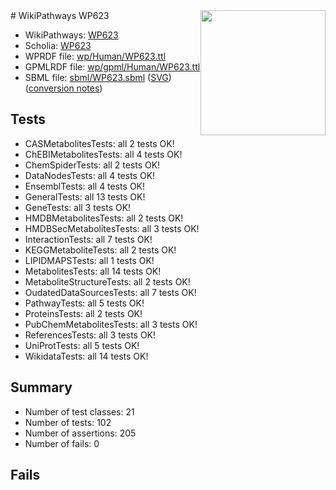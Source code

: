 <img style="float: right; width: 200px" src="../logo.png" />
# WikiPathways WP623

* WikiPathways: [WP623](https://identifiers.org/wikipathways:WP623)
* Scholia: [WP623](https://scholia.toolforge.org/wikipathways/WP623)
* WPRDF file: [wp/Human/WP623.ttl](../wp/Human/WP623.ttl)
* GPMLRDF file: [wp/gpml/Human/WP623.ttl](../wp/gpml/Human/WP623.ttl)
* SBML file: [sbml/WP623.sbml](../sbml/WP623.sbml) ([SVG](../sbml/WP623.svg)) ([conversion notes](../sbml/WP623.txt))

## Tests
* CASMetabolitesTests: all 2 tests OK!
* ChEBIMetabolitesTests: all 4 tests OK!
* ChemSpiderTests: all 2 tests OK!
* DataNodesTests: all 4 tests OK!
* EnsemblTests: all 4 tests OK!
* GeneralTests: all 13 tests OK!
* GeneTests: all 3 tests OK!
* HMDBMetabolitesTests: all 2 tests OK!
* HMDBSecMetabolitesTests: all 3 tests OK!
* InteractionTests: all 7 tests OK!
* KEGGMetaboliteTests: all 2 tests OK!
* LIPIDMAPSTests: all 1 tests OK!
* MetabolitesTests: all 14 tests OK!
* MetaboliteStructureTests: all 2 tests OK!
* OudatedDataSourcesTests: all 7 tests OK!
* PathwayTests: all 5 tests OK!
* ProteinsTests: all 2 tests OK!
* PubChemMetabolitesTests: all 3 tests OK!
* ReferencesTests: all 3 tests OK!
* UniProtTests: all 5 tests OK!
* WikidataTests: all 14 tests OK!


## Summary

* Number of test classes: 21
* Number of tests: 102
* Number of assertions: 205
* Number of fails: 0

## Fails

